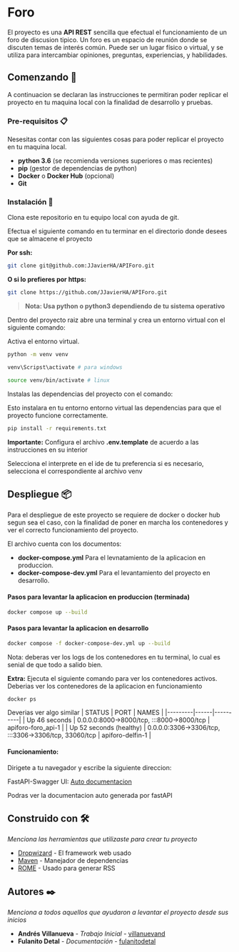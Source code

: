# Foro
El proyecto es una **API REST** sencilla que efectual el funcionamiento de un foro de discusion tipico. Un foro es un espacio de reunión donde se discuten temas de interés común. Puede ser un lugar físico o virtual, y se utiliza para intercambiar opiniones, preguntas, experiencias, y habilidades. 

## Comenzando 🚀
A continuacion se declaran las instrucciones te permitiran poder replicar el proyecto en tu maquina local con la finalidad de desarrollo y pruebas.

### Pre-requisitos 📋
Nesesitas contar con las siguientes cosas para poder replicar el proyecto en tu maquina local.
* **python 3.6** (se recomienda versiones superiores o mas recientes)
* **pip** (gestor de dependencias de python)
* **Docker** o **Docker Hub** (opcional)
* **Git**

### Instalación 🔧
Clona este repositorio en tu equipo local con ayuda de git.

Efectua el siguiente comando en tu terminar en el directorio donde desees que se almacene el proyecto

**Por ssh:**
``` bash
git clone git@github.com:JJavierHA/APIForo.git
```
**O si lo prefieres por https:**
``` bash
git clone https://github.com/JJavierHA/APIForo.git
```
> **Nota: Usa python o python3 dependiendo de tu sistema operativo**

Dentro del proyecto raiz abre una terminal y crea un entorno virtual con el siguiente comando:

Activa el entorno virtual.
``` bash
python -m venv venv
```
``` bash
venv\Scripst\activate # para windows
```

``` bash
source venv/bin/activate # linux
```
Instalas las dependencias del proyecto con el comando:

Esto instalara en tu entorno entorno virtual las dependencias para que el proyecto funcione correctamente.
``` bash
pip install -r requirements.txt
```
 **Importante:**
Configura el archivo **.env.template** de acuerdo a las instrucciones en su interior

Selecciona el interprete en el ide de tu preferencia si es necesario, selecciona el correspondiente al archivo venv

## Despliegue 📦
Para el despliegue de este proyecto se requiere de docker o docker hub segun sea el caso, con la finalidad de poner en marcha los contenedores y ver el correcto funcionamiento del proyecto.

El archivo cuenta con los documentos:
* **docker-compose.yml** Para el levnatamiento de la aplicacion en produccion.
* **docker-compose-dev.yml** Para el levantamiento del proyecto en desarrollo.

#### Pasos para levantar la aplicacion en produccion (terminada)
``` bash
docker compose up --build
```
#### Pasos para levantar la aplicacion en desarrollo
``` bash
docker compose -f docker-compose-dev.yml up --build
```
Nota: deberas ver los logs de los contenedores en tu terminal, lo cual es senial de que todo a salido bien.

**Extra:** Ejecuta el siguiente comando para ver los contenedores activos. Deberias ver los contenedores de la aplicacion en funcionamiento
``` bash
docker ps
```
Deverias ver algo similar
| STATUS  | PORT | NAMES      |
|---------|------|----------|
| Up 46 seconds     | 0.0.0.0:8000->8000/tcp, :::8000->8000/tcp   | apiforo-foro_api-1   |
| Up 52 seconds (healthy) | 0.0.0.0:3306->3306/tcp, :::3306->3306/tcp, 33060/tcp   | apiforo-delfin-1   |

#### Funcionamiento:
Dirigete a tu navegador y escribe la siguiente direccion:

FastAPI-Swagger UI: [Auto documentacion](http://localhost:8000/docs)

Podras ver la documentacion auto generada por fastAPI

## Construido con 🛠️

_Menciona las herramientas que utilizaste para crear tu proyecto_

* [Dropwizard](http://www.dropwizard.io/1.0.2/docs/) - El framework web usado
* [Maven](https://maven.apache.org/) - Manejador de dependencias
* [ROME](https://rometools.github.io/rome/) - Usado para generar RSS


## Autores ✒️

_Menciona a todos aquellos que ayudaron a levantar el proyecto desde sus inicios_

* **Andrés Villanueva** - *Trabajo Inicial* - [villanuevand](https://github.com/villanuevand)
* **Fulanito Detal** - *Documentación* - [fulanitodetal](#fulanito-de-tal)

